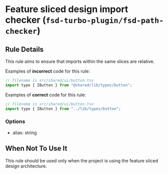 # Feature sliced design import checker (`fsd-turbo-plugin/fsd-path-checker`)

## Rule Details

This rule aims to ensure that imports within the same slices are relative.

Examples of **incorrect** code for this rule:

```js
// filename is src/shared/ui/button.tsx
import type { IButton } from "@shared/lib/types/button";
```

Examples of **correct** code for this rule:

```js
// filename is src/shared/ui/button.tsx
import type { IButton } from "../lib/types/button";
```

### Options

- alias: string

## When Not To Use It

This rule should be used only when the project is using the feature sliced design architecture.
